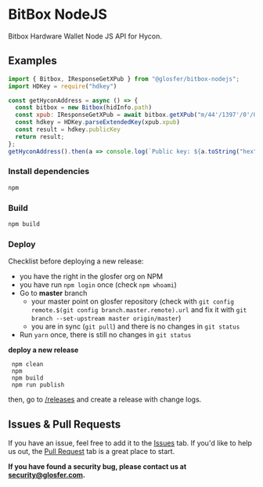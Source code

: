# BitBox NodeJS
Bitbox Hardware Wallet Node JS API for Hycon.

## Examples

```js
import { Bitbox, IResponseGetXPub } from "@glosfer/bitbox-nodejs";
import HDKey = require("hdkey")

const getHyconAddress = async () => {
  const bitbox = new Bitbox(hidInfo.path)
  const xpub: IResponseGetXPub = await bitbox.getXPub("m/44'/1397'/0'/0/0")
  const hdkey = HDKey.parseExtendedKey(xpub.xpub)
  const result = hdkey.publicKey
  return result;
};
getHyconAddress().then(a => console.log(`Public key: ${a.toString("hex")}`));
```

### Install dependencies

```bash
npm
```

### Build

```bash
npm build
```

### Deploy

Checklist before deploying a new release:

* you have the right in the glosfer org on NPM
* you have run `npm login` once (check `npm whoami`)
* Go to **master** branch
  * your master point on glosfer repository (check with `git config remote.$(git config branch.master.remote).url` and fix it with `git branch --set-upstream master origin/master`)
  * you are in sync (`git pull`) and there is no changes in `git status`
* Run `yarn` once, there is still no changes in `git status`

**deploy a new release**

```
 npm clean
 npm
 npm build
 npm run publish
```

then, go to [/releases](https://github.com/Team-Hycon/bitbox-hycon/releases) and create a release with change logs.

## Issues & Pull Requests

If you have an issue, feel free to add it to the [Issues](https://github.com/Team-Hycon/bitbox-hycon/issues) tab.
If you'd like to help us out, the [Pull Request](https://github.com/Team-Hycon/bitbox-hycon/pulls) tab is a great place to start.

**If you have found a security bug, please contact us at [security@glosfer.com](security@glosfer.com).**

